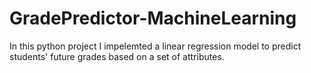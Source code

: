 # GradePredictor-MachineLearning
In this python project I impelemted a linear regression model to predict students' future grades based on a set of attributes.
